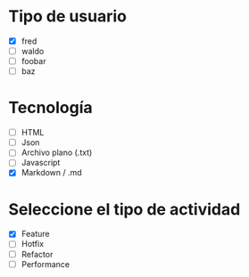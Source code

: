 # Tipo de usuario

- [x] fred
- [ ] waldo
- [ ] foobar
- [ ] baz

# Tecnología

- [ ] HTML
- [ ] Json
- [ ] Archivo plano (.txt)
- [ ] Javascript
- [x] Markdown / .md

# Seleccione el tipo de actividad

- [x] Feature
- [ ] Hotfix
- [ ] Refactor
- [ ] Performance
